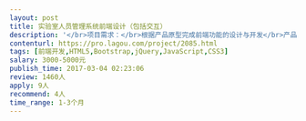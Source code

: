 ```yaml
---                
layout: post       
title: 实验室人员管理系统前端设计（包括交互）           
description: '</br>项目需求：</br>根据产品原型完成前端功能的设计与开发</br>产品原型，可下载查看详情</br>https://share.weiyun.com/80a4bff945778068e41a2d759d4e514a</br></br>人员要求：</br>使用兼容性高的主流框架</br>可远程协作</br>'     
contenturl: https://pro.lagou.com/project/2085.html      
tags: [前端开发,HTML5,Bootstrap,jQuery,JavaScript,CSS3]            
salary: 3000-5000元          
publish_time: 2017-03-04 02:23:06         
review: 1460人                   
apply: 9人                   
recommend: 4人                   
time_range: 1-3个月              
---                 
```

